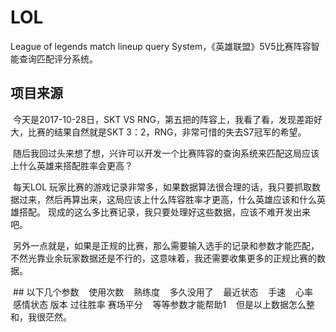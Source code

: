 # LOL

League of legends  match lineup query System，《英雄联盟》5V5比赛阵容智能查询匹配评分系统。

## 项目来源

  今天是2017-10-28日，SKT VS RNG，第五把的阵容上，我看了看，发现差距好大，比赛的结果自然就是SKT 3：2，RNG，非常可惜的失去S7冠军的希望。
  
  随后我回过头来想了想，兴许可以开发一个比赛阵容的查询系统来匹配这局应该上什么英雄来搭配胜率会更高？
  
  每天LOL 玩家比赛的游戏记录非常多，如果数据算法很合理的话，我只要抓取数据过来，然后再算出来，这局应该上什么阵容胜率才更高，什么英雄应该和什么英雄搭配。
  现成的这么多比赛记录，我只要处理好这些数据，应该不难开发出来吧。
  
  另外一点就是，如果是正规的比赛，那么需要输入选手的记录和参数才能匹配，不然光靠业余玩家数据还是不行的，这意味着，我还需要收集更多的正规比赛的数据。
  
  ## 以下几个参数
    使用次数
    熟练度
    多久没用了
    最近状态
    手速
    心率
    感情状态
    版本
    过往胜率
    赛场平分
    等等参数才能帮助1
    但是以上数据怎么整和，我很茫然。
